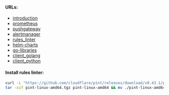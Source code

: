 #### URLs:
- [introduction](https://prometheus.io/docs/introduction/overview/)
- [prometheus](https://github.com/prometheus/prometheus/releases)
- [pushgateway](https://github.com/prometheus/pushgateway/releases)
- [alertmanager](https://github.com/prometheus/alertmanager/releases)
- [rules_linter](https://github.com/cloudflare/pint/releases)
- [helm-charts](https://github.com/prometheus-community/helm-charts)
- [go-libraries](https://pkg.go.dev/github.com/prometheus/common)
- [client_golang](https://github.com/prometheus/client_golang)
- [client_python](https://github.com/prometheus/client_python)

#### Install rules linter:
```bash
curl -L "https://github.com/cloudflare/pint/releases/download/v0.43.1/pint-0.43.1-linux-amd64.tar.gz" -o pint-linux-amd64.tgz && \
tar -xzf pint-linux-amd64.tgz pint-linux-amd64 && mv ./pint-linux-amd64 /usr/local/bin/pint && rm -f pint-linux-amd64.tgz
```
